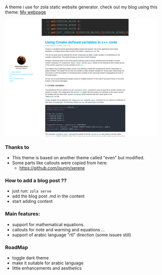 A theme i use for zola static website generator.
check out my blog using this theme: [My webpage](https://salaheddineghamri.github.io/)

![website overview](./static/images/my_webpage.png)

### Thanks to
* This theme is based on another theme called "even" but modified.
* Some parts like callouts were copied from here:
    - https://github.com/isunjn/serene

### How to add a blog post ??
* just run:
    ```zola serve ```
* add the blog post .md in the content
* start adding content

### Main features:
* support for mathematical equations.
* callouts for note and warning and equations ...
* support of arabic language "rtl" direction (some issues still)

### RoadMap
* toggle dark theme
* make it suitable for arabic language
* little enhancements and aesthetics
